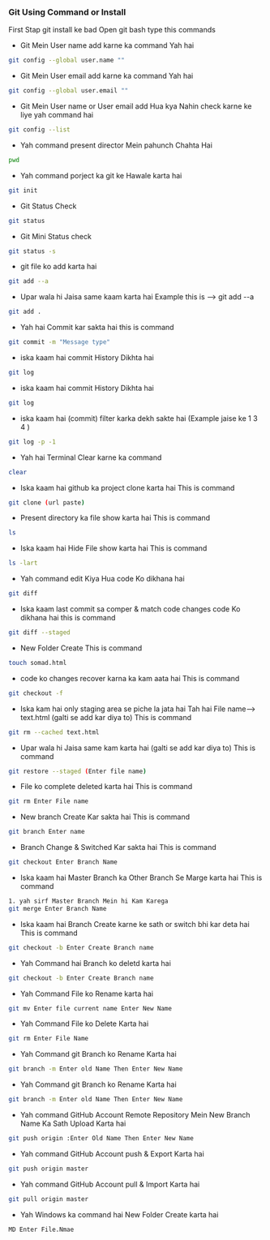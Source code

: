 ### Git Using Command or Install
First Stap git install ke bad 
Open git bash type this commands
- Git Mein User name add karne ka command Yah hai
```sh
git config --global user.name ""
```
- Git Mein User email add karne ka command Yah hai
```sh
git config --global user.email ""
```
- Git Mein User name or User email add Hua kya Nahin check karne ke liye yah command hai
```sh
git config --list 
```








- Yah command present director Mein pahunch Chahta Hai
```sh
pwd
```

- Yah command porject ka git ke Hawale karta hai
```sh
git init
```


- Git Status Check
```sh
git status 
```

- Git Mini Status check
```sh
git status -s
```

- git file ko add karta hai
```sh
git add --a
```

- Upar wala hi Jaisa same kaam karta hai   Example this is --> git add --a
```sh
git add .
```

- Yah hai Commit kar sakta hai this is command
```sh
git commit -m "Message type"
```

- iska kaam hai commit History Dikhta hai
```sh
git log
```

- iska kaam hai commit History Dikhta hai
```sh
git log
```

- iska kaam hai (commit) filter karka dekh sakte hai (Example jaise ke 1 3 4 )
```sh
git log -p -1 
```

- Yah hai Terminal Clear karne ka command
```sh
clear
```

- Iska kaam hai github ka project clone karta hai   This is command
```sh
git clone (url paste)
```

- Present directory ka file show karta hai   This is command
```sh
ls
```

- Iska kaam hai Hide File show karta hai   This is command
```sh
ls -lart
```

- Yah command edit Kiya Hua code Ko dikhana hai  
```sh
git diff
```

- Iska kaam last commit sa comper & match code changes code Ko dikhana hai   this is command
```sh
git diff --staged
```

- New Folder Create     This is command
```sh
touch somad.html
```

- code ko changes recover karna ka kam aata hai     This is command
```sh
git checkout -f
```

- Iska kam hai only staging area se piche la jata hai Tah hai File name--> text.html (galti se add kar diya to)    This is command
```sh
git rm --cached text.html
```

- Upar wala hi Jaisa same kam karta hai  (galti se add kar diya to)    This is command
```sh
git restore --staged (Enter file name)
```

- File ko complete deleted karta hai   This is command
```sh
git rm Enter File name
```

- New branch Create Kar sakta hai   This is command
```sh
git branch Enter name 
```

- Branch Change & Switched Kar sakta hai   This is command
```sh
git checkout Enter Branch Name 
```

- Iska kaam hai Master Branch ka Other Branch Se Marge karta hai  This is command
```sh
1. yah sirf Master Branch Mein hi Kam Karega
git merge Enter Branch Name 
```

- Iska kaam hai Branch Create karne ke sath or switch bhi kar deta hai    This is command
```sh
git checkout -b Enter Create Branch name
```

- Yah Command hai Branch ko deletd karta hai   
```sh
git checkout -b Enter Create Branch name
```

- Yah Command File ko Rename karta hai   
```sh
git mv Enter file current name Enter New Name
```

- Yah Command File ko Delete Karta hai   
```sh
git rm Enter File Name
```

- Yah Command git Branch ko Rename Karta hai   
```sh
git branch -m Enter old Name Then Enter New Name
```

- Yah Command git Branch ko Rename Karta hai   
```sh
git branch -m Enter old Name Then Enter New Name
```

- Yah command GitHub Account Remote Repository Mein New Branch Name Ka Sath Upload Karta hai    
```sh
git push origin :Enter Old Name Then Enter New Name
```

- Yah command GitHub Account push & Export Karta hai    
```sh
git push origin master  
```

- Yah command GitHub Account pull & Import Karta hai    
```sh
git pull origin master
```


- Yah Windows ka command hai New Folder Create karta hai    
```sh
MD Enter File.Nmae
```